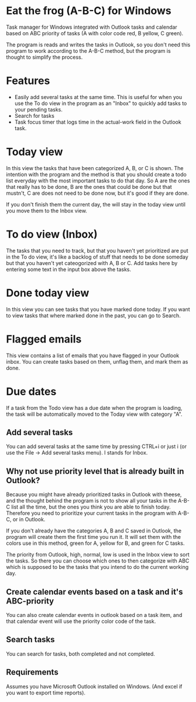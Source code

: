 # Eat the frog (A-B-C) for Windows
Task manager for Windows integrated with Outlook tasks and calendar based on ABC priority of tasks (A with color code red, B yellow, C green). 

The program is reads and writes the tasks in Outlook, so you don't need this program to work according to the A-B-C method, but the program is thought to simplify the process.

# Features
- Easily add several tasks at the same time. This is useful for when you use the To do view in the program as an "Inbox" to quickly add tasks to your pending tasks. 
- Search for tasks
- Task focus timer that logs time in the actual-work field in the Outlook task.

# Today view
In this view the tasks that have been categorized A, B, or C is shown. The intention with the program and the method is that you should create a todo list everyday with the most important tasks to do that day. So A are the ones that really has to be done, B are the ones that could be done but that mustn't, C are does not need to be done now, but it's good if they are done.

If you don't finish them the current day, the will stay in the today view until you move them to the Inbox view.

# To do view (Inbox)
The tasks that you need to track, but that you haven't yet prioritized are put in the To do view, it's like a backlog of stuff that needs to be done someday but that you haven't yet cateogorized with A, B or C. Add tasks here by entering some text in the input box above the tasks.

# Done today view
In this view you can see tasks that you have marked done today. If you want to view tasks that where marked done in the past, you can go to Search.

# Flagged emails
This view contains a list of emails that you have flagged in your Outlook inbox. You can create tasks based on them, unflag them, and mark them as done.

# Due dates
If a task from the Todo view has a due date when the program is loading, the task will be automatically moved to the Today view with category "A".

## Add several tasks
You can add several tasks at the same time by pressing CTRL+i or just i (or use the File -> Add several tasks menu). I stands for Inbox.

## Why not use priority level that is already built in Outlook?
Because you might have already prioritized tasks in Outlook with theese, and the thought behind the program is not to show all your tasks in the A-B-C list all the time, but the ones you think you are able to finish today. Therefore you need to prioritize your current tasks in the program with A-B-C, or in Outlook.

If you don't already have the categories A, B and C saved in Outlook, the program will create them the first time you run it. It will set them with the colors use in this method, green for A, yellow for B, and green for C tasks.

The priority from Outlook, high, normal, low is used in the Inbox view to sort the tasks. So there you can choose which ones to then categorize with ABC which is supposed to be the tasks that you intend to do the current working day.

## Create calendar events based on a task and it's ABC-priority
You can also create calendar events in outlook based on a task item, and that calendar event will use the priority color code of the task.

## Search tasks
You can search for tasks, both completed and not completed.

## Requirements
Assumes you have Microsoft Outlook installed on Windows. (And excel if you want to export time reports).
